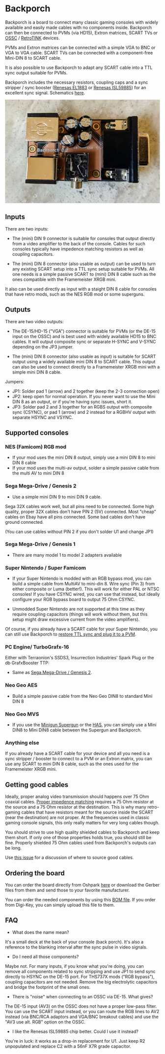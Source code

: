 # Backporch

Backporch is a board to connect many classic gaming consoles with widely
available and easily made cables with no components inside.  Backporch can then
be connected to PVMs (via HD15), Extron matrices, SCART TVs or
[OSSC](http://junkerhq.net/xrgb/index.php?title=OSSC) / [RetroTINK](https://www.retrotink.com/)
devices.

PVMs and Extron matrices can be connected with a simple VGA to BNC or VGA to
VGA cable. SCART TVs can be connected with a component-free Mini-DIN 8 to SCART
cable.

It is also possible to use Backporch to adapt any SCART cable into a TTL sync
output suitable for PVMs.

Backporch includes the necessary resistors, coupling caps and a sync stripper /
sync booster ([Renesas
EL1883](https://www.renesas.com/us/en/products/analog-products/audio-video/video-ics/video-sync-separators/el1883-sync-separator-horizontal-output)
or [Renesas
ISL59885](https://www.renesas.com/us/en/products/analog-products/audio-video/video-ics/video-sync-separators/isl59885-auto-adjusting-sync-separator-hd-and-sd-video))
for an excellent sync signal. Schematics [here](generated/schematics.pdf).

![Image of Backporch](generated/backporch-0.2.jpg)

## Inputs

There are two inputs:

* The (mini) DIN 9 connector is suitable for consoles that output directly from
  a video amplifier to the back of the console.  Cables for such consoles
typically have impedence matching resistors as well as coupling capacitors.

* The (mini) DIN 8 connector (also usable as output) can be used to turn any
  existing SCART setup into a TTL sync setup suitable for PVMs. All one needs
is a simple passive SCART to (mini) DIN 8 cable such as the ones compatible
with the Framemeister XRGB mini.

It also can be used directly as input with a staight DIN 8 cable for consoles
that have retro mods, such as the NES RGB mod or some superguns.

## Outputs

There are two video outputs:

* The DE-15/HD-15 ("VGA") connector is suitable for PVMs (or the DE-15 input on
  the OSSC) and is best used with widely available HD15 to BNC cables. It will
output composite sync or separate H-SYNC and V-SYNC depending on the JP3
jumper.

* The (mini) DIN 8 connector (also usable as input) is suitable for SCART
  output using a widely available mini DIN 8 to SCART cable. This output can
also be used to connect directly to a Framemeister XRGB mini with a simple mini
DIN 8 cable.

Jumpers:

* JP1: Solder pad 1 (arrow) and 2 together (keep the 2-3 connection open)
* JP2: keep open for normal operation. If you never want to use the Mini DIN 8
  as an output, or if you're having sync issues, short it.
* JP3: Solder pad 2 and 3 together for an RGBS output with composite sync
  (CSYNC), or pad 1 (arrow) and 2 instead for a RGBHV output with separate
HSYNC and VSYNC.

## Supported consoles

### NES (Famicom) RGB mod

* If your mod uses the mini DIN 8 output, simply use a mini DIN 8 to mini DIN 8
  cable
* If your mod uses the multi-av output, solder a simple passive cable from the
  multi AV to mini DIN 8

### Sega Mega-Drive / Genesis 2

* Use a simple mini DIN 9 to mini DIN 9 cable.

Sega 32X cables work well, but all pins need to be connected. Some
high quality, proper 32X cables don't have PIN 2 (5V) connected. Most "cheap"
cables on Ebay have all pins connected. Some bad cables don't have ground
connected.

(You can use cables without PIN 2 if you don't solder U1 and change JP1)

### Sega Mega-Drive / Genesis 1

* There are many model 1 to model 2 adapters available

### Super Nintendo / Super Famicom

* If your Super Nintendo is modded with an RGB bypass mod, you can build a
  simple cable from MultiAV to mini-din 8.  Wire sync (Pin 3) from either
composite or Luma (better!). This will work for either PAL or NTSC consoles! If
you have CSYNC wired, you can use that instead, but ideally configure your RGB
bypass board to output 75 Ohm CSYNC.

* Unmodded Super Nintendo are not supported at this time as they require
  coupling capacitors (things will work without them, but this setup might draw
excessive current from the video amplifiers).

Of course, if you already have a SCART cable for your Super Nintendo, you can
still use Backporch to [restore TTL sync and plug it to a PVM](#anything-else).

### PC Engine/ TurboGrafx-16

Either with Terraonion's SSDS3, Insurrection Industries' Spark Plug or the db
GrafxBooster TTP:

* Same as [Sega Mega-Drive / Genesis 2](#sega-mega-drive--genesis-2).

### Neo Geo AES

* Build a simple passive cable from the Neo Geo DIN8 to standard Mini DIN 8

### Neo Geo MVS

* If you use the [Minigun
  Supergun](https://www.arcade-projects.com/threads/minigun-supergun-an-open-source-supergun.9408/)
or the [HAS](https://homearcadesystem.wordpress.com/about/), you can simply use
a Mini DIN8 to Mini DIN8 cable between the Supergun and Backporch.

### Anything else

If you already have a SCART cable for your device and all you need is a sync
stripper / booster to connect to a PVM or an Extron matrix, you can use any
SCART to mini DIN 8 cable, such as the ones used for the Framemeister XRGB
mini.

## Getting good cables

Ideally, proper analog video transmission should happens over 75 Ohm coaxial
cables.  [Proper impedence
matching](https://en.wikipedia.org/wiki/Impedance_matching#Transmission_lines)
requires a 75 Ohm resistor at the source and a 75 Ohm resistor at the
destination. This is why many retro-gaming cables that have resistors meant for
the source inside the SCART (near the destination) are not proper. At the
frequencies used in classic gaming console signals, this only really matters
for very long cables though.

You should strive to use high quality shielded cables to Backporch and keep
them short. If only one of those properties holds true, you should still be
fine. Properly shielded 75 Ohm cables used from Backporch's outputs can be
long.

Use [this issue](https://github.com/semi-simple/backporch/issues/1) for a
discussion of where to source good cables.

## Ordering the board

You can order the board directly from Oshpark
[here](https://oshpark.com/shared_projects/adF28fFL) or download the Gerber
files from them and send those to your favorite manufacturer.

You can order the needed components by using this
[BOM file](generated/backporch_bom.csv). If you order from Digi-Key, you can
simply upload this file to them.

## FAQ

* What does the name mean?

It's a small deck at the back of your console (back porch). It's also a
reference to the blanking interval after the sync pulse in video signals.

* Do I need all those components?

Maybe not. For many inputs, if you know what you're doing, you can remove
all components related to sync stripping and use JP1 to send sync directly to
HSYNC on the DE-15 port. For THS737X mods ("RGB bypass"), coupling capacitors
are not needed. Remove the big electrolytic capacitors and bridge the footprint
of the small ones.

* There is "noise" when connecting to an OSSC via DE-15. What gives?

The DE-15 input (AV3) on the OSSC does not have a proper low-pass filter. You can
use the SCART input instead, or you can route the RGB lines to AV2 instead (via
BNC/RCA adaptors and VGA/BNC breakout cables) and use the "AV3 use alt. RGB"
option on the OSSC.

* I like the Renesas ISL59885 chip better. Could I use it instead?

You're in luck: it works as a drop-in replacement for U1. Just keep R2
unpopulated and replace C2 with a 56nF X7R grade capacitor.
